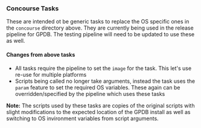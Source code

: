 ### Concourse Tasks

These are intended ot be generic tasks to replace the OS specific ones in the
`concourse` directory above.  They are currently being used in the release
pipeline for GPDB.  The testing pipeline will need to  be updated to use these
as well.

#### Changes from above tasks

  - All tasks require the pipeline to set the `image` for the task.  This let's
    use re-use for multiple platforms
  - Scripts being called no longer take arguments, instead the task uses the
    `param` feature to set the required OS variables.  These again can be
    overridden/specified by the pipeline which uses these tasks

**Note:** The scripts used by these tasks are copies of the original scripts
with slight modifications to the expected location of the GPDB install as well
as switching to OS invironment variables from script arguments.
